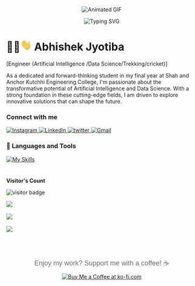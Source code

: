 <div align="center">
  <img src="https://i.postimg.cc/SN4v5hD9/R.gif" alt="Animated GIF" />  
  
  <h href="https://git.io/typing-svg"><img src="https://readme-typing-svg.herokuapp.com?font=Fira+Code&weight=9000&size=30&duration=3002&pause=1000&random=false&width=435&lines=Helllooooooooooooooo!!!;It's+Abhishek+dropping+in!!!" alt="Typing SVG" /></h>
</div>




<h1 align="left"> 🏄‍♂️<img src="https://github.com/ishitaraina1807/ishitaraina1807/blob/main/Hi.gif?raw=true" width="30px" height="30px"> Abhishek Jyotiba  </h1>
[Engineer (Artificial Intelligence /Data Science/Trekking/cricket)]

As a dedicated and forward-thinking student in my final year at Shah and Anchor Kutchhi Engineering College, I'm passionate about the transformative potential of Artificial Intelligence and Data Science. With a strong foundation in these cutting-edge fields, I am driven to explore innovative solutions that can shape the future.



### Connect with me 

   <p align="left">
<a href="https://www.instagram.com/abhi_jyotiba" target="_blank" rel="noopener noreferrer">
   <img src="https://upload.wikimedia.org/wikipedia/commons/a/a5/Instagram_icon.png" alt="Instagram" style="width: 40px; height: 40px;">
</a>

<a href="https://www.linkedin.com/in/abhishek-jyotiba-3276a62aa/" target="_blank" rel="noopener noreferrer">
   <img src="https://upload.wikimedia.org/wikipedia/commons/c/ca/LinkedIn_logo_initials.png" alt="LinkedIn" style="width: 40px; height: 40px;">
</a>

<a href="https://x.com/AbhishekJyotiba" target="_blank" rel="noopener noreferrer">
   <img src="https://img.freepik.com/free-vector/new-2023-twitter-logo-x-icon-design_1017-45418.jpg?t=st=1720522780~exp=1720526380~hmac=86da815227f74d0b6670d1cbe5babd525d6cfd52d01c56fd7837cdc42e8b0b9b&w=740" alt="twitter" style="width: 40px; height: 40px;">
</a>

<a href="mailto:abhishek.jyotiba16726@sakec.ac.in" target="_blank" rel="noopener noreferrer">
   <img src="https://upload.wikimedia.org/wikipedia/commons/4/4e/Gmail_Icon.png" alt="Gmail" style="width: 40px; height: 40px;">
</a>
   </p>


### 🧰 Languages and Tools
[![My Skills](https://skillicons.dev/icons?i=python,c,html,css,mysql,sklearn,docker,git,github,notion)](https://skillicons.dev)
<br />
#



<p align="left"><b>Visitor's Count</b></p>
<p align="left"><img src="https://profile-counter.glitch.me/abhijyotiba/count.svg" alt="visitor badge"/></p>
<p align="left"><img src="https://github-readme-stats.vercel.app/api/top-langs/?username=abhijyotiba&layout=compact&hide=TSQL&theme=chartreuse-dark"></p>
<p align="left" ><img src="https://github-readme-stats.vercel.app/api?username=abhijyotiba&count_private=true&show_icons=true&&theme=chartreuse-dark&include_all_commits=true" width="400"></p> 
<p align="left" ><img src="https://github-readme-streak-stats.herokuapp.com/?user=abhijyotiba&theme=chartreuse-dark"></p>


<br/>
<br/>


<div align="center">
    <p style="font-size:18px; color:#6d6d6d; font-family:Arial, sans-serif; margin-bottom:10px;">
        Enjoy my work? Support me with a coffee! ☕
    </p>
    <a href='https://buymeacoffee.com/abhishekjyotiba' target='_blank'>
        <img height='50' style='border:0px; height:50px;' src='https://storage.ko-fi.com/cdn/kofi1.png?v=3' alt='Buy Me a Coffee at ko-fi.com' />
    </a>
</div>


<!--### 📊 Stats
![Forrest's GitHub stats](https://github-readme-stats.vercel.app/api?username=abhijyotiba&show_icons=true&theme=gruvbox)
<!-- ![GitHub Streak](https://streak-stats.demolab.com?user=ForrestKnight&theme=gruvbox&border_radius=4.5) -->

